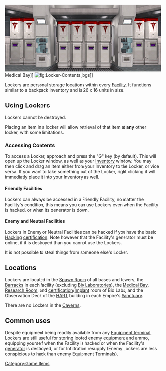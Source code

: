 ![](images/Lockers_biolab.jpg "fig:Lockers_biolab.jpg") Medical Bay\]\]
![](Locker-Contents.jpg "fig:Locker-Contents.jpg")s\]\]

Lockers are personal storage locations within every
[Facility](facilities "wikilink"). It functions similar to a backpack
inventory and is 26 x 16 units in size.

## Using Lockers

Lockers cannot be destroyed.

Placing an item in a locker will allow retrieval of that item at **any**
other locker, with some limitations.

### Accessing Contents

To access a Locker, approach and press the "G" key (by default). This
will open up the Locker window, as well as your
[Inventory](Inventory "wikilink") window. You may then click and drag an
item either from your Inventory to the Locker, or vice versa. If you
want to take something out of the Locker, right clicking it will
immediatly place it into your Inventory as well.

#### Friendly Facilities

Lockers can always be accessed in a Friendly Facility, no matter the
Facility's condition, this means you can use Lockers even when the
Facility is hacked, or when its [generator](generator "wikilink") is
down.

#### Enemy and Neutral Facilities

Lockers in Enemy or Neutral Facilities can be hacked if you have the
basic [Hacking](<Hacking_(Certification)> "wikilink")
[certification](certification "wikilink"). Note however that the
Facility's generator must be online, if it is destroyed than you cannot
use the Lockers.

It is not possible to steal things from someone else's Locker.

## Locations

Lockers are located in the [Spawn Room](Spawn_Room "wikilink") of all
bases and towers, the [Barracks](Barracks "wikilink") in each facility
(excluding [Bio Laboratories](Bio_Laboratory "wikilink")), the [Medical
Bay](Medical_Bay "wikilink"), [Research Room](Research_Room "wikilink"),
and
[certification](certification "wikilink")/[Implant](Implant "wikilink")
room of Bio Labs, and the Observation Deck of the
[HART](HART "wikilink") building in each Empire's
[Sanctuary](Sanctuary "wikilink").

There are no Lockers in the [Caverns](Cavern "wikilink").

## Common uses

Despite equipment being readily available from any [Equipment
terminal](Equipment_terminal "wikilink"), Lockers are still useful for
storing looted enemy equipment and ammo, equipping yourself when the
Facility is hacked or when the Facility's
[generator](generator "wikilink") is destroyed, or for Infiltration
resupply (Enemy Lockers are less conspicious to hack than enemy
Equipment Terminals).

[Category:Game Items](Category:Game_Items "wikilink")
